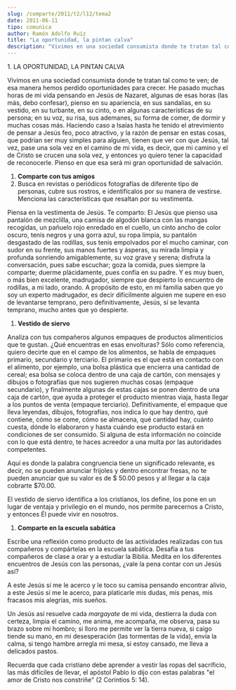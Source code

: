 ```yaml
---
slug: /comparte/2011/t2/l12/tema2
date: 2011-06-11
tipo: comunica
author: Ramón Adolfo Ruíz
title: "La oportunidad, la pintan calva"
description: "Vivimos en una sociedad consumista donde te tratan tal como te ven; de esa  manera hemos perdido oportunidades para crecer. He pasado muchas horas de mi  vida pensando en Jesús de Nazaret, algunas de esas horas..."
---
```


1\. LA OPORTUNIDAD, LA PINTAN CALVA

Vivimos en una sociedad consumista donde te tratan tal como te ven; de esa manera hemos perdido oportunidades para crecer. He pasado muchas horas de mi vida pensando en Jesús de Nazaret, algunas de esas horas (las más, debo confesar), pienso en su apariencia, en sus sandalias, en su vestido, en su turbante, en su cinto, o en algunas características de su persona; en su voz, su risa, sus ademanes, su forma de comer, de dormir y muchas cosas más. Haciendo caso a Isaías hasta he tenido el atrevimiento de pensar a Jesús feo, poco atractivo, y la razón de pensar en estas cosas, que podrían ser muy simples para alguien, tienen que ver con que Jesús, tal vez, pase una sola vez en el camino de mi vida, es decir, que mi camino y el de Cristo se crucen una sola vez, y entonces yo quiero tener la capacidad de reconocerle. Pienso en que esa será mi gran oportunidad de salvación.

1. **Comparte con tus amigos**
2.  Busca en revistas o periódicos fotografías de diferente tipo de personas, cubre sus rostros, e identifícalos por su manera de vestirse. Menciona las características que resaltan por su vestimenta.

Piensa en la vestimenta de Jesús. Te comparto: El Jesús que pienso usa pantalón de mezclilla, una camisa de algodón blanca con las mangas recogidas, un pañuelo rojo enredado en el cuello, un cinto ancho de color oscuro, tenis negros y una gorra azul, su ropa limpia, su pantalón desgastado de las rodillas, sus tenis empolvados por el mucho caminar, con sudor en su frente, sus manos fuertes y ásperas, su mirada limpia y profunda sonriendo amigablemente, su voz grave y serena; disfruta la conversación, pues sabe escuchar; goza la comida, pues siempre la comparte; duerme plácidamente, pues confía en su padre. Y es muy buen, o más bien excelente, madrugador, siempre que despierto lo encuentro de rodillas, a mi lado, orando. A propósito de esto, en mi familia saben que yo soy un experto madrugador, es decir difícilmente alguien me supere en eso de levantarse temprano, pero definitivamente, Jesús, sí se levanta temprano, mucho antes que yo despierte.

1. **Vestido de siervo**

Analiza con tus compañeros algunos empaques de productos alimenticios que te gustan. ¿Qué encuentras en esas envolturas? Sólo como referencia, quiero decirte que en el campo de los alimentos, se habla de empaques primario, secundario y terciario. El primario es el que está en contacto con el alimento, por ejemplo, una bolsa plástica que encierra una cantidad de cereal; esa bolsa se coloca dentro de una caja de cartón, con mensajes y dibujos o fotografías que nos sugieren muchas cosas (empaque secundario), y finalmente algunas de estas cajas se ponen dentro de una caja de cartón, que ayuda a proteger el producto mientras viaja, hasta llegar a los puntos de venta (empaque terciario). Definitivamente, el empaque que lleva leyendas, dibujos, fotografías, nos indica lo que hay dentro, qué contiene, cómo se come, cómo se almacena, qué cantidad hay, cuánto cuesta, dónde lo elaboraron y hasta cuándo ese producto estará en condiciones de ser consumido. Si alguna de esta información no coincide con lo que está dentro, te haces acreedor a una multa por las autoridades competentes.

Aquí es donde la palabra congruencia tiene un significado relevante, es decir, no se pueden anunciar frijoles y dentro encontrar fresas, no te pueden anunciar que su valor es de $ 50.00 pesos y al llegar a la caja cobrarte $70.00.

El vestido de siervo identifica a los cristianos, los define, los pone en un lugar de ventaja y privilegio en el mundo, nos permite parecernos a Cristo, y entonces Él puede vivir en nosotros.

1. **Comparte en la escuela sabática**

Escribe una reflexión como producto de las actividades realizadas con tus compañeros y compártelas en la escuela sabática. Desafía a tus compañeros de clase a orar y a estudiar la Biblia. Medita en los diferentes encuentros de Jesús con las personas, ¿vale la pena contar con un Jesús así?

A este Jesús sí me le acerco y le toco su camisa pensando encontrar alivio, a este Jesús sí me le acerco, para platicarle mis dudas, mis penas, mis fracasos mis alegrías, mis sueños.

Un Jesús así resuelve cada _margayate_ de mi vida, destierra la duda con certeza, limpia el camino, me anima, me acompaña, me observa, pasa su brazo sobre mi hombro; si lloro me permite ver la tierra nueva, si caigo tiende su mano, en mi desesperación (las tormentas de la vida), envía la calma, si tengo hambre arregla mi mesa, si estoy cansado, me lleva a delicados pastos.

Recuerda que cada cristiano debe aprender a vestir las ropas del sacrificio, las más difíciles de llevar, el apóstol Pablo lo dijo con estas palabras "el amor de Cristo nos constriñe" (2 Corintios 5: 14).
